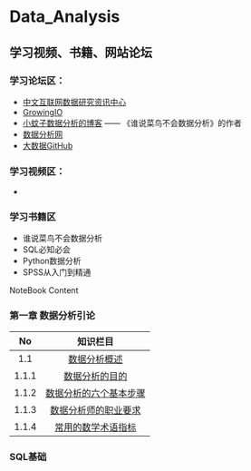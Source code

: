 # Data_Analysis

## 学习视频、书籍、网站论坛

### 学习论坛区：
 - [中文互联网数据研究资讯中心](http://www.199it.com/)
 - [GrowingIO](https://blog.growingio.com/)
 - [小蚊子数据分析的博客](http://blog.sina.com.cn/xiaowenzi22) —— 《谁说菜鸟不会数据分析》的作者
 - [数据分析网](http://www.afenxi.com/)
 - [大数据GitHub](https://github.com/onurakpolat/awesome-bigdata)

### 学习视频区：
 - 
 
### 学习书籍区
 - 谁说菜鸟不会数据分析
 - SQL必知必会
 - Python数据分析
 - SPSS从入门到精通

NoteBook Content
### 第一章 数据分析引论

|No|知识栏目|
|:--:|:--:|
|1.1|[数据分析概述](https://github.com/SolerHo/Data_Analysis/blob/master/01.%E6%95%B0%E6%8D%AE%E5%88%86%E6%9E%90%E7%9A%84%E6%A6%82%E8%BF%B0.md)|
|1.1.1|[数据分析的目的](https://github.com/SolerHo/Data_Analysis/blob/master/01.%E6%95%B0%E6%8D%AE%E5%88%86%E6%9E%90%E7%9A%84%E6%A6%82%E8%BF%B0.md#%E6%95%B0%E6%8D%AE%E5%88%86%E6%9E%90%E7%9A%84%E7%9B%AE%E7%9A%84)|
|1.1.2|[数据分析的六个基本步骤](https://github.com/SolerHo/Data_Analysis/blob/master/01.%E6%95%B0%E6%8D%AE%E5%88%86%E6%9E%90%E7%9A%84%E6%A6%82%E8%BF%B0.md#%E6%95%B0%E6%8D%AE%E5%88%86%E6%9E%90%E7%9A%84%E5%85%AD%E4%B8%AA%E5%9F%BA%E6%9C%AC%E6%AD%A5%E9%AA%A4)|
|1.1.3|[数据分析师的职业要求](https://github.com/SolerHo/Data_Analysis/blob/master/01.%E6%95%B0%E6%8D%AE%E5%88%86%E6%9E%90%E7%9A%84%E6%A6%82%E8%BF%B0.md#%E6%95%B0%E6%8D%AE%E5%88%86%E6%9E%90%E5%B8%88%E7%9A%84%E8%81%8C%E4%B8%9A%E8%A6%81%E6%B1%82)|
|1.1.4|[常用的数学术语指标](https://github.com/SolerHo/Data_Analysis/blob/master/01.%E6%95%B0%E6%8D%AE%E5%88%86%E6%9E%90%E7%9A%84%E6%A6%82%E8%BF%B0.md#%E5%B8%B8%E7%94%A8%E7%9A%84%E6%95%B0%E5%AD%A6%E6%9C%AF%E8%AF%AD%E6%8C%87%E6%A0%87)|

### SQL基础

